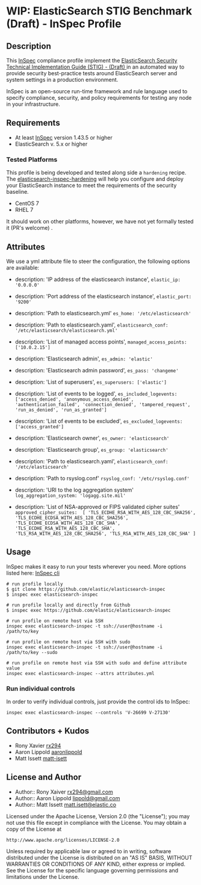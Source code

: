 # WIP: ElasticSearch STIG Benchmark (Draft) - InSpec Profile

## Description

This [InSpec](https://github.com/chef/inspec) compliance profile implement the [ElasticSearch Security Technical Implementation Guide (STIG) - (Draft) ](https://github.com/elastic/elasticsearch-inspec) in an automated way to provide security best-practice tests around ElasticSearch server and system settings in a production environment.

InSpec is an open-source run-time framework and rule language used to specify compliance, security, and policy requirements for testing any node in your infrastructure.

## Requirements

* At least [InSpec](http://inspec.io/) version 1.43.5 or higher
* ElasticSearch v. 5.x or higher

### Tested Platforms

This profile is being developed and tested along side a `hardening` recipe. The [elasticsearch-inspec-hardening](https://github.com/elastic/elasticsearch-inspec-hardening) will help you configure and deploy your ElasticSearch instance to meet the requirements of the security baseline.

- CentOS 7
- RHEL 7

It should work on other platforms, however, we have not yet formally tested it
(PR's welcome) .

## Attributes

We use a yml attribute file to steer the configuration, the following options are available:

  * description: 'IP address of the elasticsearch instance',
  `elastic_ip: '0.0.0.0'`

  * description: 'Port address of the elasticsearch instance',
  `elastic_port: '9200'`

  * description: 'Path to elasticsearch.yml'
  `es_home: '/etc/elasticsearch'`

  * description: 'Path to elasticsearch.yaml',
  `elasticsearch_conf: '/etc/elasticsearch/elasticsearch.yml'`

  * description: 'List of managed access points',
  `managed_access_points: ['10.0.2.15']`

  * description: 'Elasticsearch admin',
  `es_admin: 'elastic'`

  * description: 'Elasticsearch admin password',
  `es_pass: 'changeme'`

  * description: 'List of superusers',
  `es_superusers: ['elastic']`

  * description: 'List of events to be logged',
  `es_included_logevents: ['access_denied', 'anonymous_access_denied', 'authentication_failed',
     'connection_denied', 'tampered_request', 'run_as_denied', 'run_as_granted']`

  * description: 'List of events to be excluded',
  `es_excluded_logevents: ['access_granted']`

  * description: 'Elasticsearch owner',
  `es_owner: 'elasticsearch'`

  * description: 'Elasticsearch group',
  `es_group: 'elasticsearch'`

  * description: 'Path to elasticsearch.yaml',
  `elasticsearch_conf: '/etc/elasticsearch'`
  
  * description: 'Path to rsyslog.conf'
  `rsyslog_conf: '/etc/rsyslog.conf'`

  * description: 'URI to the log aggregation system'
  `log_aggregation_system: 'logagg.site.mil'`

  * description: 'List of NSA-approved or FIPS validated cipher suites'
  `approved_cipher_suites: 
            [
            'TLS_ECDHE_RSA_WITH_AES_128_CBC_SHA256',
            'TLS_ECDHE_ECDSA_WITH_AES_128_CBC_SHA256',
            'TLS_ECDHE_ECDSA_WITH_AES_128_CBC_SHA',
            'TLS_ECDHE_RSA_WITH_AES_128_CBC_SHA',
            'TLS_RSA_WITH_AES_128_CBC_SHA256',
            'TLS_RSA_WITH_AES_128_CBC_SHA'
            ]`

## Usage

InSpec makes it easy to run your tests wherever you need. More options listed here: [InSpec cli](http://inspec.io/docs/reference/cli/)

```
# run profile locally
$ git clone https://github.com/elastic/elasticsearch-inspec
$ inspec exec elasticsearch-inspec

# run profile locally and directly from Github
$ inspec exec https://github.com/elastic/elasticsearch-inspec

# run profile on remote host via SSH
inspec exec elasticsearch-inspec -t ssh://user@hostname -i /path/to/key

# run profile on remote host via SSH with sudo
inspec exec elasticsearch-inspec -t ssh://user@hostname -i /path/to/key --sudo

# run profile on remote host via SSH with sudo and define attribute value
inspec exec elasticsearch-inspec --attrs attributes.yml
```

### Run individual controls

In order to verify individual controls, just provide the control ids to InSpec:

```
inspec exec elasticsearch-inspec --controls 'V-26699 V-27130'
```

## Contributors + Kudos

* Rony Xavier [rx294](https://github.com/rx294)
* Aaron Lippold [aaronlippold](https://github.com/aaronlippold)
* Matt Issett [matt-isett](https://github.com/matt-isett)

## License and Author

* Author:: Rony Xaiver <rx294@gmail.com>
* Author:: Aaron Lippold <lippold@gmail.com>
* Author:: Matt Issett <matt.isett@elastic.co>

Licensed under the Apache License, Version 2.0 (the "License");
you may not use this file except in compliance with the License.
You may obtain a copy of the License at

    http://www.apache.org/licenses/LICENSE-2.0

Unless required by applicable law or agreed to in writing, software
distributed under the License is distributed on an "AS IS" BASIS,
WITHOUT WARRANTIES OR CONDITIONS OF ANY KIND, either express or implied.
See the License for the specific language governing permissions and
limitations under the License.
